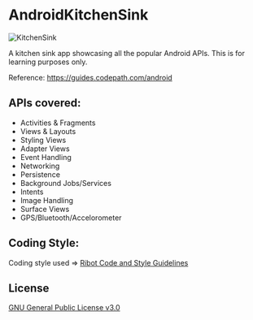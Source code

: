 # AndroidKitchenSink
![KitchenSink](https://raw.githubusercontent.com/scaffeinate/AndroidKitchenSink/master/app/src/main/res/mipmap-xxxhdpi/ic_launcher.png)

A kitchen sink app showcasing all the popular Android APIs. This is for learning purposes only.

Reference: https://guides.codepath.com/android

## APIs covered:
- Activities & Fragments
- Views & Layouts
- Styling Views
- Adapter Views
- Event Handling
- Networking
- Persistence
- Background Jobs/Services
- Intents
- Image Handling
- Surface Views
- GPS/Bluetooth/Accelorometer

## Coding Style:
Coding style used => [Ribot Code and Style Guidelines](https://github.com/ribot/android-guidelines/blob/master/project_and_code_guidelines.md)

## License
[GNU General Public License v3.0](https://github.com/scaffeinate/AndroidKitchenSink/blob/master/LICENSE)
